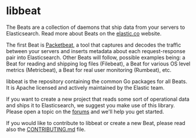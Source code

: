 libbeat
=======

The Beats are a collection of daemons that ship data from your servers to
Elasticsearch. Read more about Beats on the
[elastic.co](https://stag-www.elastic.co/products/beats) website.

The first Beat is [Packetbeat](https://github.com/elastic/packetbeat), a tool
that captures and decodes the traffic between your servers and inserts metadata
about each request-response pair into Elasticsearch. Other Beats will follow,
possible examples being: a Beat for reading and shipping log files (Filebeat), a
Beat for various OS level metrics (Metricbeat), a Beat for real user monitoring
(Rumbeat), etc.

libbeat is the repository containing the common Go packages for all Beats.  It
is Apache licensed and actively maintained by the Elastic team.

If you want to create a new project that reads some sort of operational data
and ships it to Elasticsearch, we suggest you make use of this library. Please
open a topic on the [forums](https://discuss.elastic.co/c/beats/libbeat) and
we'll help you get started.

If you would like to contribute to libbeat or create a new Beat, please read
also the [CONTRIBUTING.md](CONTRIBUTING.md) file.
